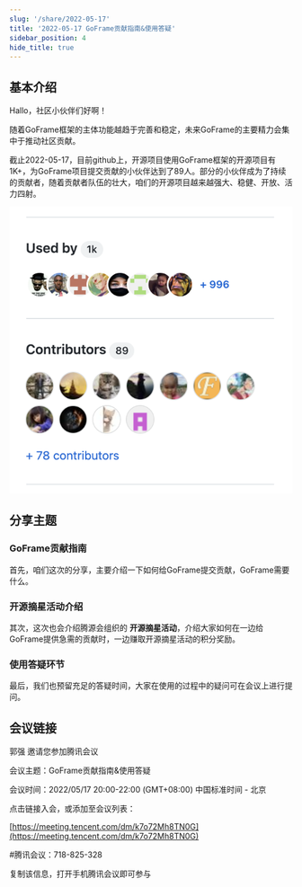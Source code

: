 ```yaml
---
slug: '/share/2022-05-17'
title: '2022-05-17 GoFrame贡献指南&使用答疑'
sidebar_position: 4
hide_title: true
---
```


## 基本介绍

Hallo，社区小伙伴们好啊！

随着GoFrame框架的主体功能越趋于完善和稳定，未来GoFrame的主要精力会集中于推动社区贡献。

截止2022-05-17，目前github上，开源项目使用GoFrame框架的开源项目有1K+，为GoFrame项目提交贡献的小伙伴达到了89人。部分的小伙伴成为了持续的贡献者，随着贡献者队伍的壮大，咱们的开源项目越来越强大、稳健、开放、活力四射。

![](/markdown/09b9ca341360819fe4a46e1fb6e62fe0.png)

## 分享主题

### GoFrame贡献指南

首先，咱们这次的分享，主要介绍一下如何给GoFrame提交贡献，GoFrame需要什么。

### 开源摘星活动介绍

其次，这次也会介绍腾源会组织的 **开源摘星活动**，介绍大家如何在一边给GoFrame提供急需的贡献时，一边赚取开源摘星活动的积分奖励。

### 使用答疑环节

最后，我们也预留充足的答疑时间，大家在使用的过程中的疑问可在会议上进行提问。

## 会议链接

郭强 邀请您参加腾讯会议

会议主题：GoFrame贡献指南&使用答疑

会议时间：2022/05/17 20:00-22:00 (GMT+08:00) 中国标准时间 - 北京

点击链接入会，或添加至会议列表：

[https://meeting.tencent.com/dm/k7o72Mh8TN0G](https://meeting.tencent.com/dm/k7o72Mh8TN0G)

#腾讯会议：718-825-328

复制该信息，打开手机腾讯会议即可参与

    
